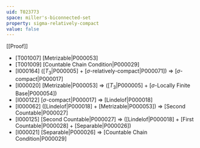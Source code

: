 ```yaml
---
uid: T023773
space: miller's-biconnected-set
property: sigma-relatively-compact
value: false
---
```

[[Proof]]

* [T001007] [Metrizable|P000053]
* [T001009] [Countable Chain Condition|P000029]
* [I000164] ([$T_3$|P000005] + [$\sigma$-relatively-compact|P000071]) => [$\sigma$-compact|P000017]
* [I000020] [Metrizable|P000053] => ([$T_3$|P000005] + [$\sigma$-Locally Finite Base|P000054])
* [I000122] [$\sigma$-compact|P000017] => [Lindelof|P000018]
* [I000062] ([Lindelof|P000018] + [Metrizable|P000053]) => [Second Countable|P000027]
* [I000125] [Second Countable|P000027] => ([Lindelof|P000018] + [First Countable|P000028] + [Separable|P000026])
* [I000021] [Separable|P000026] => [Countable Chain Condition|P000029]


